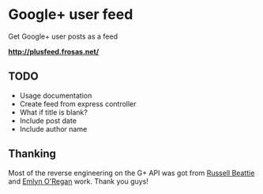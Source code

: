 # Google+ user feed

Get Google+ user posts as a feed

**http://plusfeed.frosas.net/**

## TODO

- Usage documentation
- Create feed from express controller
- What if title is blank?
- Include post date
- Include author name

## Thanking

Most of the reverse engineering on the G+ API was got from [Russell Beattie](https://github.com/russellbeattie/plusfeed) and [Emlyn O'Regan](http://point7.wordpress.com/2011/07/10/rudimentary-googleplus-api/) work. Thank you guys!
